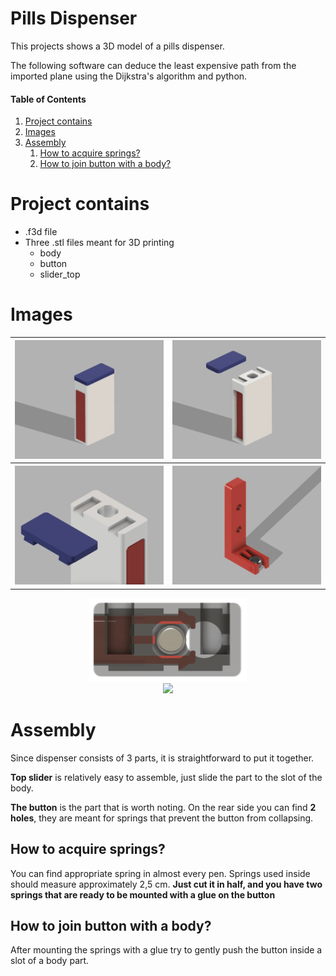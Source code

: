 <!DOCTYPE html>
<html>
<head>
<style>
div{
	text-align: center;
}
table {
  width: 100%;
}

td, th {
  border: 0px;
  text-align: center;
  padding: 8px;
}

tr:nth-child(even) {
  padding-left: 0px;
}
</style>
</head>

<body>

# Pills Dispenser
This projects shows a 3D model of a pills dispenser.

The following software can deduce the least expensive path from the imported plane using the Dijkstra's algorithm and python.

#### Table of Contents
1.  [Project contains](#project-contains)
2.  [Images](#images)
3.  [Assembly](#assembly)
	1. [How to acquire springs?](#how-to-acquire-springs)
	2. [How to join button with a body?](#how-to-join-button-with-a-body)

# Project contains

* .f3d file
* Three .stl files meant for 3D printing
	* body
	* button
	* slider_top

# Images

<p style="text-align:center">
<table>
    <tr>
      <th>
          <img  width="100%"  src="renders/render_1.png">
      </th>
      <th>
          <img  width="100%"  src="renders/render_2.png">
      </th>
    </tr>
    <tr>
      <th>
          <img  width="100%"  src="renders/render_3.png">
      </th>
      <th>
          <img  width="100%"  src="renders/render_4.png">
      </th>
    </tr>
  </table>
  <center>
    <img  width="50%"  src="renders/render_5.png"><br  />
    <img  height="50%"  src="renders/preview_v1.gif">
  </center>
</p>

# Assembly

Since dispenser consists of 3 parts, it is straightforward to put it together.

__Top slider__ is relatively easy to assemble, just slide the part to the slot of the body.

__The button__ is the part that is worth noting. On the rear side you can find __2 holes__, they are meant for springs that prevent the button from collapsing.

## How to acquire springs?

You can find appropriate spring in almost every pen. Springs used inside should measure approximately 2,5 cm.
__Just cut it in half, and you have two springs that are ready to be mounted with a glue on the button__

## How to join button with a body?
After mounting the springs with a glue try to gently push the button inside a slot of a body part.

</body>
</html>